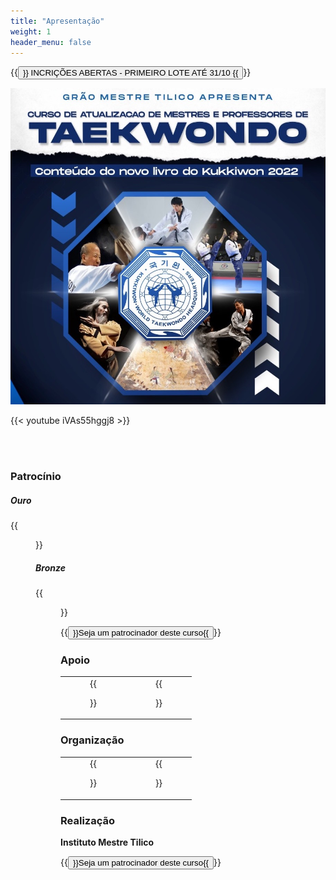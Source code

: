 ```yaml
---
title: "Apresentação"
weight: 1
header_menu: false
---
```


{{<button href="https://www.e-inscricao.com/wonhyo/atualizacao-kukkiwon">}}
INCRIÇÕES ABERTAS - PRIMEIRO LOTE ATÉ 31/10
{{</button>}}

![banner](images/banner.jpeg)

{{< youtube iVAs55hggj8 >}}

<br><br>

### Patrocínio

##### Ouro

{{<figure src="https://www.clinicordis.com.br/images/logo-wordpress.png" link="https://www.clinicordis.com.br/" target="_blank" class="patro-ouro">}}

<!-- ##### Prata

{{<figure src="https://www.sportswift.com.br/novo/wp-content/uploads/2020/02/sport-swift-academia-logo_v4.png" link="https://www.sportswift.com.br/novo/" target="_blank" class="patro-prata">}} -->

##### Bronze

{{<figure src="images/valves.png" link="https://valvesfestas.com" target="_blank" class="patro-bronze">}}

{{<button relref="patrocine">}}Seja um patrocinador deste curso{{</button>}}

### Apoio

| | |
| :---:  |    :----:   | 
|  {{<figure src="images/cultura.png" link="http://www.clubecultura.com.br" target="_blank" class="logo">}}       | {{<figure src="images/floresta.png" link="https://web.facebook.com/profile.php?id=100064282894882" target="_blank" class="logo">}} |

### Organização

| | |
| :---: | :----: | 
|  {{<figure src="images/won-hyo.png" link="http://www.tilico.com.br" target="_blank" class="logo">}} | {{<figure src="images/strike.png" link="http://www.strikesports.com.br" target="_blank" class="logo">}}   |

### Realização

**Instituto Mestre Tilico**

{{<button relref="patrocine">}}Seja um patrocinador deste curso{{</button>}}

